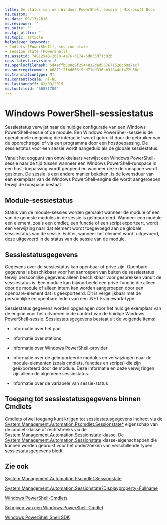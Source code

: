 ```yaml
---
title: De status van een Windows PowerShell-sessie | Microsoft Docs
ms.custom: ''
ms.date: 09/13/2016
ms.reviewer: ''
ms.suite: ''
ms.tgt_pltfrm: ''
ms.topic: article
helpviewer_keywords:
- Cmdlets [PowerShell], session state
- session state [PowerShell]
ms.assetid: 74912940-2b10-4a76-b174-6d035d71c02b
caps.latest.revision: 8
ms.openlocfilehash: 5d4effb508c9f2544832dad557671520cb0a7ac7
ms.sourcegitcommit: b6871f21bd666f9cd71dd336bb3f844cf472b56c
ms.translationtype: MT
ms.contentlocale: nl-NL
ms.lasthandoff: 02/03/2019
ms.locfileid: "56851700"
---
```

# <a name="windows-powershell-session-state"></a>Windows PowerShell-sessiestatus

Sessiestatus verwijst naar de huidige configuratie van een Windows PowerShell-sessie of de module. Een Windows PowerShell-sessie is de operationele omgeving die interactief wordt gebruikt door de gebruiker van de opdrachtregel of via een programma door een hosttoepassing. De sessiestatus voor een sessie wordt aangeduid als de globale sessiestatus.

Vanuit het oogpunt van ontwikkelaars verwijst een Windows PowerShell-sessie naar de tijd tussen wanneer een Windows PowerShell-runspace in een host-toepassing wordt geopend en wanneer deze de runspace wordt gesloten. De sessie is een andere manier bekeken, is de levensduur van een exemplaar van de Windows PowerShell-engine die wordt aangeroepen terwijl de runspace bestaat.

## <a name="module-session-state"></a>Module-sessiestatus

Status van de module-sessies worden gemaakt wanneer de module of een van de geneste modules in de sessie is geïmporteerd. Wanneer een module een element, zoals een cmdlet, een functie of een script exporteert, wordt een verwijzing naar dat element wordt toegevoegd aan de globale sessiestatus van de sessie. Echter, wanneer het element wordt uitgevoerd, deze uitgevoerd in de status van de sessie van de module.

## <a name="session-state-data"></a>Sessiestatusgegevens

Gegevens over de sessiestatus kan openbaar of privé zijn. Openbare gegevens is beschikbaar voor het aanroepen van buiten de sessiestatus terwijl persoonlijke gegevens alleen beschikbaar voor gesprekken vanuit de sessiestatus is. Een module kan bijvoorbeeld een privé-functie die alleen door de module of alleen intern kan worden aangeroepen door een openbare-element dat is geëxporteerd. Dit is vergelijkbaar met de persoonlijke en openbare leden van een .NET Framework-type.

Sessiestatus gegevens worden opgeslagen door het huidige exemplaar van de engine voor het uitvoeren in de context van de huidige Windows PowerShell-sessie. Sessiestatusgegevens bestaat uit de volgende items:

- Informatie over het pad

- Informatie over stations

- Informatie over Windows PowerShell-provider

- Informatie over de geïmporteerde modules en verwijzingen naar de module-elementen (zoals cmdlets, functies en scripts) die zijn geëxporteerd door de module. Deze informatie en deze verwijzingen zijn alleen de algemene sessiestatus.

- Informatie over de variabele van sessie-status

## <a name="accessing-session-state-data-within-cmdlets"></a>Toegang tot sessiestatusgegevens binnen Cmdlets

Cmdlets ofwel toegang kunt krijgen tot sessiestatusgegevens indirect via de [System.Management.Automation.Pscmdlet.Sessionstate*](/dotnet/api/System.Management.Automation.PSCmdlet.SessionState) eigenschap van de cmdlet-klasse of rechtstreeks via de [ System.Management.Automation.Sessionstate](/dotnet/api/System.Management.Automation.SessionState) klasse. De [System.Management.Automation.Sessionstate](/dotnet/api/System.Management.Automation.SessionState) klasse-eigenschappen die kunnen worden gebruikt voor het onderzoeken van verschillende typen sessiestatusgegevens biedt.

## <a name="see-also"></a>Zie ook

[System.Management.Automation.Pscmdlet.Sessionstate](/dotnet/api/System.Management.Automation.PSCmdlet.SessionState)

[System.Management.Automation.Sessionstate?Displayproperty=Fullname](/dotnet/api/System.Management.Automation.SessionState)

[Windows PowerShell-Cmdlets](./cmdlet-overview.md)

[Schrijven van een Windows PowerShell-Cmdlet](./writing-a-windows-powershell-cmdlet.md)

[Windows PowerShell Shell SDK](../windows-powershell-reference.md)

